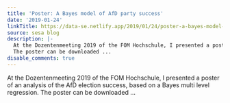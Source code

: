 ```yaml
---
title: 'Poster: A Bayes model of AfD party success'
date: '2019-01-24'
linkTitle: https://data-se.netlify.app/2019/01/24/poster-a-bayes-model-of-afd-party-success/
source: sesa blog
description: |-
  At the Dozentenmeeting 2019 of the FOM Hochschule, I presented a poster of an analysis of the AfD election success, based on a Bayes multi level regression.
  The poster can be downloaded ...
disable_comments: true
---
```

At the Dozentenmeeting 2019 of the FOM Hochschule, I presented a poster of an analysis of the AfD election success, based on a Bayes multi level regression.
The poster can be downloaded ...